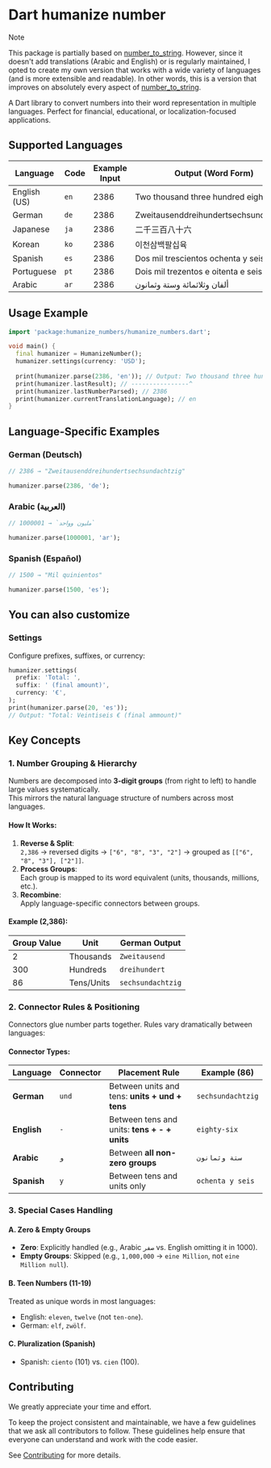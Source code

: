 # Dart humanize number 

> [!NOTE]
>
> This package is partially based on [number_to_string](https://pub.dev/packages/number_to_string). However, since it doesn't add translations (Arabic and English) or is regularly maintained, I opted to create my own version that works with a wide variety of languages (and is more extensible and readable). In other words, this is a version that improves on absolutely every aspect of [number_to_string](https://pub.dev/packages/number_to_string).

A Dart library to convert numbers into their word representation in multiple languages. Perfect for financial, educational, or localization-focused applications.

## Supported Languages
| Language          | Code  | Example Input | Output (Word Form)                        |
|-------------------|-------|---------------|--------------------------------------------|
| English (US)      | `en`  | 2386          | Two thousand three hundred eighty-six      |
| German            | `de`  | 2386          | Zweitausenddreihundertsechsundachtzig      |
| Japanese          | `ja`  | 2386          | 二千三百八十六                             |
| Korean            | `ko`  | 2386          | 이천삼백팔십육                             |
| Spanish           | `es`  | 2386          | Dos mil trescientos ochenta y seis         |
| Portuguese        | `pt`  | 2386          | Dois mil trezentos e oitenta e seis        |
| Arabic            | `ar`  | 2386          | ألفان وثلاثمائة وستة وثمانون               |

## Usage Example

```dart
import 'package:humanize_numbers/humanize_numbers.dart';

void main() {
  final humanizer = HumanizeNumber();
  humanizer.settings(currency: 'USD');
  
  print(humanizer.parse(2386, 'en')); // Output: Two thousand three hundred eighty-six USD
  print(humanizer.lastResult); // ----------------^
  print(humanizer.lastNumberParsed); // 2386
  print(humanizer.currentTranslationLanguage); // en
}
```

## Language-Specific Examples

### German (Deutsch)
```dart
// 2386 → "Zweitausenddreihundertsechsundachtzig"

humanizer.parse(2386, 'de');
```

### Arabic (العربية)
```dart
// 1000001 → `مليون وواحد`

humanizer.parse(1000001, 'ar');
```

### Spanish (Español)
```dart
// 1500 → "Mil quinientos"

humanizer.parse(1500, 'es');
```

## You can also customize 

### Settings

Configure prefixes, suffixes, or currency:

```dart
humanizer.settings(
  prefix: 'Total: ',
  suffix: ' (final amount)',
  currency: '€',
);
print(humanizer.parse(20, 'es'));   
// Output: "Total: Veintiseis € (final ammount)"
```

## Key Concepts

### 1. Number Grouping & Hierarchy

Numbers are decomposed into **3-digit groups** (from right to left) to handle large values systematically.  
This mirrors the natural language structure of numbers across most languages.

#### How It Works:
1. **Reverse & Split**:  
   `2,386` → reversed digits → `["6", "8", "3", "2"]` → grouped as `[["6", "8", "3"], ["2"]]`.
2. **Process Groups**:  
   Each group is mapped to its word equivalent (units, thousands, millions, etc.).
3. **Recombine**:  
   Apply language-specific connectors between groups.

#### Example (2,386):
| Group Value | Unit            | German Output          |
|-------------|-----------------|------------------------|
| 2           | Thousands       | `Zweitausend`          |
| 300         | Hundreds        | `dreihundert`          |
| 86          | Tens/Units      | `sechsundachtzig`      |

### 2. Connector Rules & Positioning

Connectors glue number parts together. Rules vary dramatically between languages:

#### Connector Types:
| Language   | Connector | Placement Rule                             | Example (86)       |
|------------|-----------|--------------------------------------------|--------------------|
| **German** | `und`     | Between units and tens: **units + und + tens** | `sechsundachtzig`  |
| **English**| `-`       | Between tens and units: **tens + - + units**  | `eighty-six`       |
| **Arabic** | `و`       | Between **all non-zero groups**              | `ستة وثمانون`     |
| **Spanish**| `y`       | Between tens and units only                  | `ochenta y seis`   |

### 3. Special Cases Handling

#### A. Zero & Empty Groups

- **Zero**: Explicitly handled (e.g., Arabic `صفر` vs. English omitting it in 1000).
- **Empty Groups**: Skipped (e.g., `1,000,000` → `eine Million`, not `eine Million null`).

#### B. Teen Numbers (11-19)

Treated as unique words in most languages:  

- English: `eleven`, `twelve` (not `ten-one`).
- German: `elf`, `zwölf`.

#### C. Pluralization (Spanish)

- Spanish: `ciento` (101) vs. `cien` (100).

## Contributing

We greatly appreciate your time and effort.

To keep the project consistent and maintainable, we have a few guidelines that we ask all contributors to follow. These guidelines help ensure that everyone can understand and work with the code easier.

See [Contributing](https://github.com/CatHood0/dart-humanize-numbers/blob/master/CONTRIBUTING.md) for more details.

